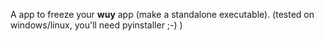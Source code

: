 A app to freeze your **wuy** app (make a standalone executable). (tested on windows/linux, you'll need pyinstaller ;-) )
